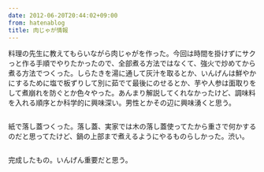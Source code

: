 ```yaml
---
date: 2012-06-20T20:44:02+09:00
from: hatenablog
title: 肉じゃが情報
---
```


<p>料理の先生に教えてもらいながら肉じゃがを作った。今回は時間を掛けずにサクっと作る手順でやりたかったので、全部煮る方法ではなくて、強火で炒めてから煮る方法でつくった。しらたきを湯に通して灰汁を取るとか、いんげんは鮮やかにするために塩で板ずりして別に茹でて最後にのせるとか、芋や人参は面取りをして煮崩れを防ぐとか色々やった。あんまり解説してくれなかったけど、調味料を入れる順序とか科学的に興味深い。男性とかその辺に興味湧くと思う。</p><p><img src="http://dl.dropbox.com/u/5978869/image/20120620_201348.png" alt=""></p><p>紙で落し蓋つくった。落し蓋、実家では木の落し蓋使ってたから重さで何かするのだと思ってたけど、鍋の上部まで煮えるようにやるものらしかった。渋い。</p><p><img src="http://dl.dropbox.com/u/5978869/image/20120620_201416.png" alt=""></p><p>完成したもの。いんげん重要だと思う。</p><p><img src="http://dl.dropbox.com/u/5978869/image/20120620_201454.png" alt=""></p>


